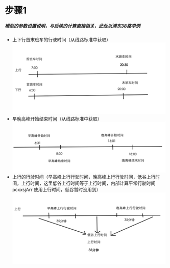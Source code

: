 # 步骤1
##### 模型的参数设置说明，与后续的计算直接相关，此处以浦东38路举例
* 上下行首末班车的行驶时间（从线路标准中获取）
![](/assets/step1.png)
* 早晚高峰开始结束时间（从线路标准中获取）
![](/assets/step2.png)
* 上行的行驶时间（早高峰上行行驶时间，晚高峰上行行驶时间，低谷上行时间，上行时间，这里低谷上行时间等于上行时间，内部计算平常行驶时间 pcxxsjArr 使用上行时间，低谷暂时没用到）
![](/assets/step3.png)
